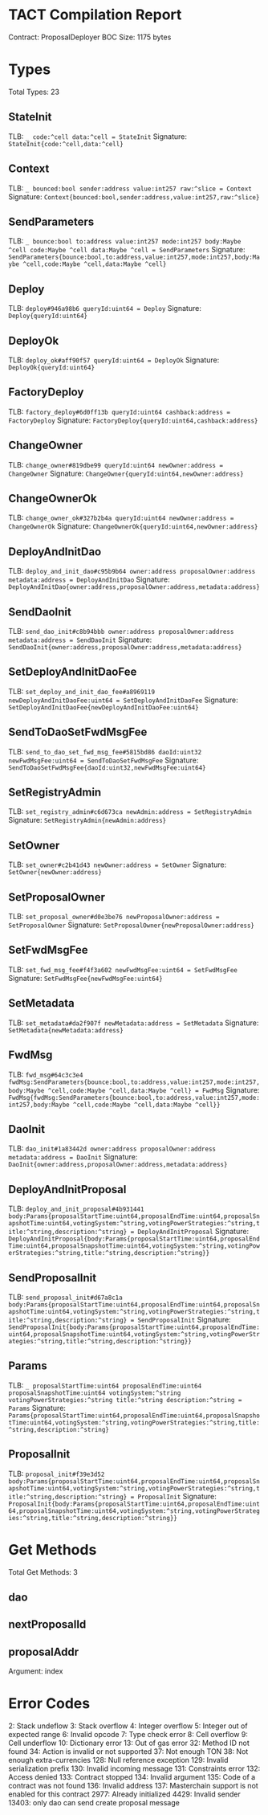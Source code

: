# TACT Compilation Report
Contract: ProposalDeployer
BOC Size: 1175 bytes

# Types
Total Types: 23

## StateInit
TLB: `_ code:^cell data:^cell = StateInit`
Signature: `StateInit{code:^cell,data:^cell}`

## Context
TLB: `_ bounced:bool sender:address value:int257 raw:^slice = Context`
Signature: `Context{bounced:bool,sender:address,value:int257,raw:^slice}`

## SendParameters
TLB: `_ bounce:bool to:address value:int257 mode:int257 body:Maybe ^cell code:Maybe ^cell data:Maybe ^cell = SendParameters`
Signature: `SendParameters{bounce:bool,to:address,value:int257,mode:int257,body:Maybe ^cell,code:Maybe ^cell,data:Maybe ^cell}`

## Deploy
TLB: `deploy#946a98b6 queryId:uint64 = Deploy`
Signature: `Deploy{queryId:uint64}`

## DeployOk
TLB: `deploy_ok#aff90f57 queryId:uint64 = DeployOk`
Signature: `DeployOk{queryId:uint64}`

## FactoryDeploy
TLB: `factory_deploy#6d0ff13b queryId:uint64 cashback:address = FactoryDeploy`
Signature: `FactoryDeploy{queryId:uint64,cashback:address}`

## ChangeOwner
TLB: `change_owner#819dbe99 queryId:uint64 newOwner:address = ChangeOwner`
Signature: `ChangeOwner{queryId:uint64,newOwner:address}`

## ChangeOwnerOk
TLB: `change_owner_ok#327b2b4a queryId:uint64 newOwner:address = ChangeOwnerOk`
Signature: `ChangeOwnerOk{queryId:uint64,newOwner:address}`

## DeployAndInitDao
TLB: `deploy_and_init_dao#c95b9b64 owner:address proposalOwner:address metadata:address = DeployAndInitDao`
Signature: `DeployAndInitDao{owner:address,proposalOwner:address,metadata:address}`

## SendDaoInit
TLB: `send_dao_init#c8b94bbb owner:address proposalOwner:address metadata:address = SendDaoInit`
Signature: `SendDaoInit{owner:address,proposalOwner:address,metadata:address}`

## SetDeployAndInitDaoFee
TLB: `set_deploy_and_init_dao_fee#a8969119 newDeployAndInitDaoFee:uint64 = SetDeployAndInitDaoFee`
Signature: `SetDeployAndInitDaoFee{newDeployAndInitDaoFee:uint64}`

## SendToDaoSetFwdMsgFee
TLB: `send_to_dao_set_fwd_msg_fee#5815bd86 daoId:uint32 newFwdMsgFee:uint64 = SendToDaoSetFwdMsgFee`
Signature: `SendToDaoSetFwdMsgFee{daoId:uint32,newFwdMsgFee:uint64}`

## SetRegistryAdmin
TLB: `set_registry_admin#c6d673ca newAdmin:address = SetRegistryAdmin`
Signature: `SetRegistryAdmin{newAdmin:address}`

## SetOwner
TLB: `set_owner#c2b41d43 newOwner:address = SetOwner`
Signature: `SetOwner{newOwner:address}`

## SetProposalOwner
TLB: `set_proposal_owner#d0e3be76 newProposalOwner:address = SetProposalOwner`
Signature: `SetProposalOwner{newProposalOwner:address}`

## SetFwdMsgFee
TLB: `set_fwd_msg_fee#f4f3a602 newFwdMsgFee:uint64 = SetFwdMsgFee`
Signature: `SetFwdMsgFee{newFwdMsgFee:uint64}`

## SetMetadata
TLB: `set_metadata#da2f907f newMetadata:address = SetMetadata`
Signature: `SetMetadata{newMetadata:address}`

## FwdMsg
TLB: `fwd_msg#64c3c3e4 fwdMsg:SendParameters{bounce:bool,to:address,value:int257,mode:int257,body:Maybe ^cell,code:Maybe ^cell,data:Maybe ^cell} = FwdMsg`
Signature: `FwdMsg{fwdMsg:SendParameters{bounce:bool,to:address,value:int257,mode:int257,body:Maybe ^cell,code:Maybe ^cell,data:Maybe ^cell}}`

## DaoInit
TLB: `dao_init#1a83442d owner:address proposalOwner:address metadata:address = DaoInit`
Signature: `DaoInit{owner:address,proposalOwner:address,metadata:address}`

## DeployAndInitProposal
TLB: `deploy_and_init_proposal#4b931441 body:Params{proposalStartTime:uint64,proposalEndTime:uint64,proposalSnapshotTime:uint64,votingSystem:^string,votingPowerStrategies:^string,title:^string,description:^string} = DeployAndInitProposal`
Signature: `DeployAndInitProposal{body:Params{proposalStartTime:uint64,proposalEndTime:uint64,proposalSnapshotTime:uint64,votingSystem:^string,votingPowerStrategies:^string,title:^string,description:^string}}`

## SendProposalInit
TLB: `send_proposal_init#d67a8c1a body:Params{proposalStartTime:uint64,proposalEndTime:uint64,proposalSnapshotTime:uint64,votingSystem:^string,votingPowerStrategies:^string,title:^string,description:^string} = SendProposalInit`
Signature: `SendProposalInit{body:Params{proposalStartTime:uint64,proposalEndTime:uint64,proposalSnapshotTime:uint64,votingSystem:^string,votingPowerStrategies:^string,title:^string,description:^string}}`

## Params
TLB: `_ proposalStartTime:uint64 proposalEndTime:uint64 proposalSnapshotTime:uint64 votingSystem:^string votingPowerStrategies:^string title:^string description:^string = Params`
Signature: `Params{proposalStartTime:uint64,proposalEndTime:uint64,proposalSnapshotTime:uint64,votingSystem:^string,votingPowerStrategies:^string,title:^string,description:^string}`

## ProposalInit
TLB: `proposal_init#f39e3d52 body:Params{proposalStartTime:uint64,proposalEndTime:uint64,proposalSnapshotTime:uint64,votingSystem:^string,votingPowerStrategies:^string,title:^string,description:^string} = ProposalInit`
Signature: `ProposalInit{body:Params{proposalStartTime:uint64,proposalEndTime:uint64,proposalSnapshotTime:uint64,votingSystem:^string,votingPowerStrategies:^string,title:^string,description:^string}}`

# Get Methods
Total Get Methods: 3

## dao

## nextProposalId

## proposalAddr
Argument: index

# Error Codes
2: Stack undeflow
3: Stack overflow
4: Integer overflow
5: Integer out of expected range
6: Invalid opcode
7: Type check error
8: Cell overflow
9: Cell underflow
10: Dictionary error
13: Out of gas error
32: Method ID not found
34: Action is invalid or not supported
37: Not enough TON
38: Not enough extra-currencies
128: Null reference exception
129: Invalid serialization prefix
130: Invalid incoming message
131: Constraints error
132: Access denied
133: Contract stopped
134: Invalid argument
135: Code of a contract was not found
136: Invalid address
137: Masterchain support is not enabled for this contract
2977: Already initialized
4429: Invalid sender
13403: only dao can send create proposal message